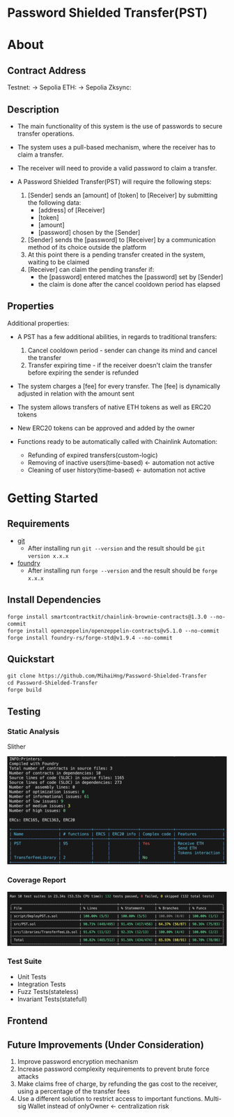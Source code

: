 # Password Shielded Transfer(PST) 

# About

## Contract Address

Testnet:
-> Sepolia ETH: 
-> Sepolia Zksync: 

## Description

- The main functionality of this system is the use of passwords to secure transfer operations.
- The system uses a pull-based mechanism, where the receiver has to claim a transfer.
- The receiver will need to provide a valid password to claim a transfer.

- A Password Shielded Transfer(PST) will require the following steps:

  1. [Sender] sends an [amount] of [token] to [Receiver] by submitting the following data:
      - [address] of [Receiver]
      - [token] 
      - [amount]
      - [password] chosen by the [Sender]
  2. [Sender] sends the [password] to [Receiver] by a communication method of its choice outside the platform
  3. At this point there is a pending transfer created in the system, waiting to be claimed
  4. [Receiver] can claim the pending transfer if:
      - the [password] entered matches the [password] set by [Sender] 
      - the claim is done after the cancel cooldown period has elapsed

## Properties

Additional properties:

- A PST has a few additional abilities, in regards to traditional transfers:

  1. Cancel cooldown period - sender can change its mind and cancel the transfer
  2. Transfer expiring time - if the receiver doesn't claim the transfer before expiring the sender is refunded
    
- The system charges a [fee] for every transfer. The [fee] is dynamically adjusted in relation with the amount sent  
   
- The system allows transfers of native ETH tokens as well as ERC20 tokens

- New ERC20 tokens can be approved and added by the owner

- Functions ready to be automatically called with Chainlink Automation:
    - Refunding of expired transfers(custom-logic)
    - Removing of inactive users(time-based) <- automation not active
    - Cleaning of user history(time-based) <- automation not active

# Getting Started

## Requirements

- [git](https://git-scm.com/book/en/v2/Getting-Started-Installing-Git)
  - After installing run `git --version` and the result should be `git version x.x.x`
- [foundry](https://getfoundry.sh/)
  - After installing run `forge --version` and the result should be `forge x.x.x`

## Install Dependencies

```
forge install smartcontractkit/chainlink-brownie-contracts@1.3.0 --no-commit
forge install openzeppelin/openzeppelin-contracts@v5.1.0 --no-commit
forge install foundry-rs/forge-std@v1.9.4 --no-commit 
```

## Quickstart

```
git clone https://github.com/MihaiHng/Password-Shielded-Transfer 
cd Password-Shielded-Transfer
forge build
```

## Testing 

### Static Analysis 

Slither

![alt text](slither_report.png)

### Coverage Report

![alt text](forge_coverage.png)

### Test Suite

- Unit Tests
- Integration Tests
- Fuzz Tests(stateless)
- Invariant Tests(statefull)

## Frontend 

## Future Improvements (Under Consideration)

1. Improve password encryption mechanism
2. Increase password complexity requirements to prevent brute force attacks
3. Make claims free of charge, by refunding the gas cost to the receiver, using a percentage of the transfer fees
4. Use a different solution to restrict access to important functions. Multi-sig Wallet instead of onlyOwner <- centralization risk
